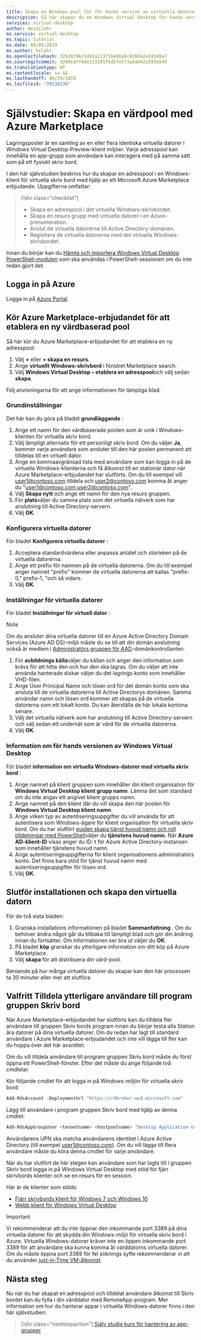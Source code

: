 ```yaml
---
title: Skapa en Windows-pool för för hands version av virtuella datorer med Azure Marketplace – Azure
description: Så här skapar du en Windows Virtual Desktop för hands version av poolen med hjälp av Azure Marketplace.
services: virtual-desktop
author: Heidilohr
ms.service: virtual-desktop
ms.topic: tutorial
ms.date: 04/05/2019
ms.author: helohr
ms.openlocfilehash: 32628296c5d43a11371b486abc426da2e243d0a7
ms.sourcegitcommit: d200cd7f4de113291fbd57e573ada042a393e545
ms.translationtype: HT
ms.contentlocale: sv-SE
ms.lasthandoff: 08/29/2019
ms.locfileid: "70138230"
---
```

# <a name="tutorial-create-a-host-pool-by-using-the-azure-marketplace"></a>Självstudier: Skapa en värdpool med Azure Marketplace

Lagringspooler är en samling av en eller flera identiska virtuella datorer i Windows Virtual Desktop Preview-klient miljöer. Varje adresspool kan innehålla en app-grupp som användare kan interagera med på samma sätt som på ett fysiskt skriv bord.

I den här självstudien beskrivs hur du skapar en adresspool i en Windows-klient för virtuella skriv bord med hjälp av ett Microsoft Azure Marketplace erbjudande. Uppgifterna omfattar:

> [!div class="checklist"]
> * Skapa en adresspool i det virtuella Windows-skrivbordet.
> * Skapa en resurs grupp med virtuella datorer i en Azure-prenumeration.
> * Anslut de virtuella datorerna till Active Directory-domänen.
> * Registrera de virtuella datorerna med det virtuella Windows-skrivbordet.

Innan du börjar kan du [Hämta och importera Windows Virtual Desktop PowerShell-modulen](https://docs.microsoft.com/powershell/windows-virtual-desktop/overview) som ska användas i PowerShell-sessionen om du inte redan gjort det.

## <a name="sign-in-to-azure"></a>Logga in på Azure

Logga in på [Azure Portal](https://portal.azure.com).

## <a name="run-the-azure-marketplace-offering-to-provision-a-new-host-pool"></a>Kör Azure Marketplace-erbjudandet för att etablera en ny värdbaserad pool

Så här kör du Azure Marketplace-erbjudandet för att etablera en ny adresspool:

1. Välj **+** eller **+ skapa en resurs**.
2. Ange **virtuellt Windows-skrivbord** i fönstret Marketplace search.
3. Välj **Windows Virtual Desktop – etablera en adresspool**och välj sedan **skapa**.

Följ anvisningarna för att ange informationen för lämpliga blad.

### <a name="basics"></a>Grundinställningar

Det här kan du göra på bladet **grundläggande** :

1. Ange ett namn för den värdbaserade poolen som är unik i Windows-klienten för virtuella skriv bord.
2. Välj lämpligt alternativ för ett personligt skriv bord. Om du väljer **Ja**, kommer varje användare som ansluter till den här poolen permanent att tilldelas till en virtuell dator.
3. Ange en kommaavgränsad lista med användare som kan logga in på de virtuella Windows-klienterna och få åtkomst till en stationär dator när Azure Marketplace-erbjudandet har slutförts. Om du till exempel vill user1@contoso.com tilldela och user2@contoso.com komma åt anger du "user1@contoso.com,user2@contoso.com".
4. Välj **Skapa nytt** och ange ett namn för den nya resurs gruppen.
5. För **plats**väljer du samma plats som det virtuella nätverk som har anslutning till Active Directory-servern.
6. Välj **OK**.

### <a name="configure-virtual-machines"></a>Konfigurera virtuella datorer

För bladet **Konfigurera virtuella datorer** :

1. Acceptera standardvärdena eller anpassa antalet och storleken på de virtuella datorerna.
2. Ange ett prefix för namnen på de virtuella datorerna. Om du till exempel anger namnet "prefix" kommer de virtuella datorerna att kallas "prefix-0," prefix-1, "och så vidare.
3. Välj **OK**.

### <a name="virtual-machine-settings"></a>Inställningar för virtuella datorer

För bladet **Inställningar för virtuell dator** :

>[!NOTE]
> Om du ansluter dina virtuella datorer till en Azure Active Directory Domain Services (Azure AD DS)-miljö måste du se till att din domän anslutning också är medlem i [Administratörs gruppen för AAD](../active-directory-domain-services/tutorial-create-instance.md#configure-an-administrative-group)-domänkontrollanten.

1. För **avbildnings källa**väljer du källan och anger den information som krävs för att hitta den och hur den ska lagras. Om du väljer att inte använda hanterade diskar väljer du det lagrings konto som innehåller VHD-filen.
2. Ange User Principal Name och lösen ord för det domän konto som ska ansluta till de virtuella datorerna till Active Directorys domänen. Samma användar namn och lösen ord kommer att skapas på de virtuella datorerna som ett lokalt konto. Du kan återställa de här lokala kontona senare.
3. Välj det virtuella nätverk som har anslutning till Active Directory-servern och välj sedan ett undernät som är värd för de virtuella datorerna.
4. Välj **OK**.

### <a name="windows-virtual-desktop-preview-tenant-information"></a>Information om för hands versionen av Windows Virtual Desktop

För bladet **information om virtuella Windows-datorer med virtuella skriv bord** :

1. Ange namnet på klient gruppen som innehåller din klient organisation för **Windows Virtual Desktop klient grupp namn**. Lämna det som standard om du inte angav ett angivet klient grupps namn.
2. Ange namnet på den klient där du vill skapa den här poolen för **Windows Virtual Desktop klient namn**.
3. Ange vilken typ av autentiseringsuppgifter du vill använda för att autentisera som Windows-ägare för klient organisation för virtuella skriv bord. Om du har slutfört [guiden skapa tjänst huvud namn och roll tilldelningar med PowerShell](./create-service-principal-role-powershell.md)väljer du **tjänstens huvud namn**. När **Azure AD-klient-ID** visas anger du ID: t för Azure Active Directory-instansen som innehåller tjänstens huvud namn.
4. Ange autentiseringsuppgifterna för klient organisationens administratörs konto. Det finns bara stöd för tjänst huvud namn med autentiseringsuppgifter för lösen ord.
5. Välj **OK**.

## <a name="complete-setup-and-create-the-virtual-machine"></a>Slutför installationen och skapa den virtuella datorn

För de två sista bladen:

1. Granska installations informationen på bladet **Sammanfattning** . Om du behöver ändra något går du tillbaka till lämpligt blad och gör din ändring innan du fortsätter. Om informationen ser bra ut väljer du **OK**.
2. På bladet **köp** granskar du ytterligare information om ditt köp på Azure Marketplace.
3. Välj **skapa** för att distribuera din värd-pool.

Beroende på hur många virtuella datorer du skapar kan den här processen ta 30 minuter eller mer att slutföra.

## <a name="optional-assign-additional-users-to-the-desktop-application-group"></a>Valfritt Tilldela ytterligare användare till program gruppen Skriv bord

När Azure Marketplace-erbjudandet har slutförts kan du tilldela fler användare till gruppen Skriv bords program innan du börjar testa alla Station ära datorer på dina virtuella datorer. Om du redan har lagt till standard användare i Azure Marketplace-erbjudandet och inte vill lägga till fler kan du hoppa över det här avsnittet.

Om du vill tilldela användare till program gruppen Skriv bord måste du först öppna ett PowerShell-fönster. Efter det måste du ange följande två cmdletar.

Kör följande cmdlet för att logga in på Windows-miljön för virtuella skriv bord:

```powershell
Add-RdsAccount -DeploymentUrl "https://rdbroker.wvd.microsoft.com"
```

Lägg till användare i program gruppen Skriv bord med hjälp av denna cmdlet:

```powershell
Add-RdsAppGroupUser <tenantname> <hostpoolname> "Desktop Application Group" -UserPrincipalName <userupn>
```

Användarens UPN ska matcha användarens identitet i Azure Active Directory (till exempel user1@contoso.com). Om du vill lägga till flera användare måste du köra denna cmdlet för varje användare.

När du har slutfört de här stegen kan användare som har lagts till i gruppen Skriv bord logga in på Windows Virtual Desktop med stöd för fjärr skrivbords klienter och se en resurs för en session.

Här är de klienter som stöds:

- [Fjärr skrivbords klient för Windows 7 och Windows 10](connect-windows-7-and-10.md)
- [Webb klient för Windows Virtual Desktop](connect-web.md)

>[!IMPORTANT]
>Vi rekommenderar att du inte öppnar den inkommande port 3389 på dina virtuella datorer för att skydda din Windows-miljö för virtuella skriv bord i Azure. Virtuella Windows-datorer kräver inte en öppen inkommande port 3389 för att användare ska kunna komma åt värddatorns virtuella datorer. Om du måste öppna port 3389 för fel söknings syfte rekommenderar vi att du använder [just-in-Time VM-åtkomst](https://docs.microsoft.com/azure/security-center/security-center-just-in-time).

## <a name="next-steps"></a>Nästa steg

Nu när du har skapat en adresspool och tilldelat användare åtkomst till Skriv bordet kan du fylla i din värddator med RemoteApp-program. Mer information om hur du hanterar appar i virtuella Windows-datorer finns i den här självstudien:

> [!div class="nextstepaction"]
> [Själv studie kurs för hantering av app-grupper](./manage-app-groups.md)
